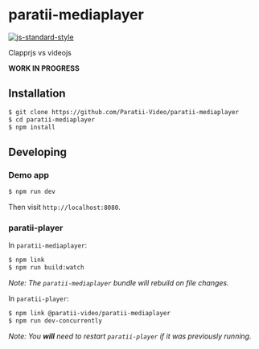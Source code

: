 # paratii-mediaplayer


[![js-standard-style](https://cdn.rawgit.com/feross/standard/master/badge.svg)](https://github.com/feross/standard)

Clapprjs vs videojs

**WORK IN PROGRESS**


## Installation


```bash
$ git clone https://github.com/Paratii-Video/paratii-mediaplayer
$ cd paratii-mediaplayer
$ npm install
```

## Developing

### Demo app

```bash
$ npm run dev
```

Then visit `http://localhost:8080`.

### paratii-player

In `paratii-mediaplayer`:

```bash
$ npm link
$ npm run build:watch 
```
_Note: The `paratii-mediaplayer` bundle will rebuild on file changes._

In `paratii-player`:

```bash
$ npm link @paratii-video/paratii-mediaplayer
$ npm run dev-concurrently
```

_Note: You **will** need to restart `paratii-player` if it was previously running._
